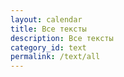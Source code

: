 ```yaml
---
layout: calendar
title: Все тексты
description: Все тексты
category_id: text
permalink: /text/all
---
```

